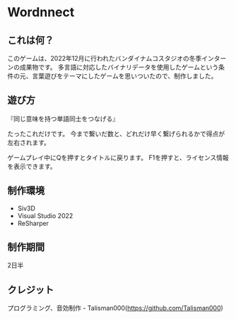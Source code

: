 # Wordnnect

## これは何？
このゲームは、2022年12月に行われたバンダイナムコスタジオの冬季インターンの成果物です。
多言語に対応したバイナリデータを使用したゲームという条件の元、言葉遊びをテーマにしたゲームを思いついたので、制作しました。

## 遊び方
『同じ意味を持つ単語同士をつなげる』

たったこれだけです。
今まで繋いだ数と、どれだけ早く繋げられるかで得点が左右されます。

ゲームプレイ中にQを押すとタイトルに戻ります。
F1を押すと、ライセンス情報を表示できます。

## 制作環境
- Siv3D
- Visual Studio 2022
- ReSharper

## 制作期間
2日半

## クレジット
プログラミング、音効制作 - Talisman000(https://github.com/Talisman000)
